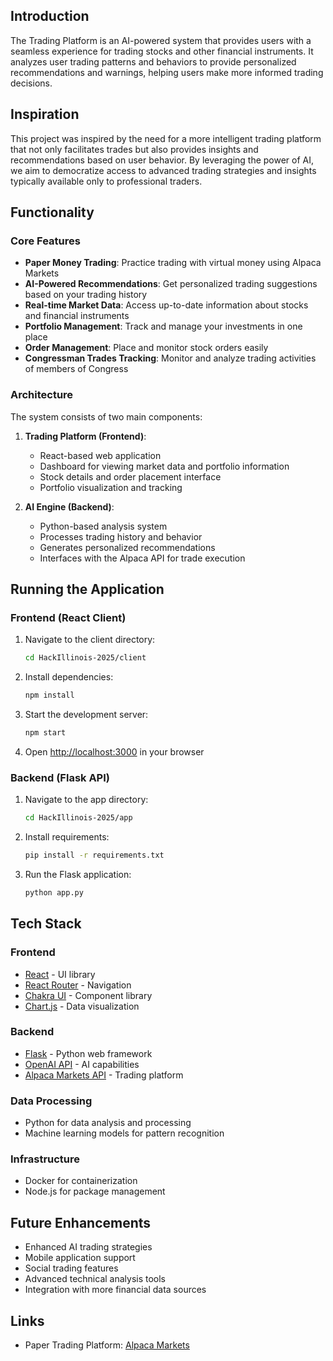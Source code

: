 
## Introduction
The Trading Platform is an AI-powered system that provides users with a seamless experience for trading stocks and other financial instruments. It analyzes user trading patterns and behaviors to provide personalized recommendations and warnings, helping users make more informed trading decisions.

## Inspiration
This project was inspired by the need for a more intelligent trading platform that not only facilitates trades but also provides insights and recommendations based on user behavior. By leveraging the power of AI, we aim to democratize access to advanced trading strategies and insights typically available only to professional traders.

## Functionality

### Core Features
- **Paper Money Trading**: Practice trading with virtual money using Alpaca Markets
- **AI-Powered Recommendations**: Get personalized trading suggestions based on your trading history
- **Real-time Market Data**: Access up-to-date information about stocks and financial instruments
- **Portfolio Management**: Track and manage your investments in one place
- **Order Management**: Place and monitor stock orders easily
- **Congressman Trades Tracking**: Monitor and analyze trading activities of members of Congress

### Architecture
The system consists of two main components:

1. **Trading Platform (Frontend)**: 
   - React-based web application
   - Dashboard for viewing market data and portfolio information
   - Stock details and order placement interface
   - Portfolio visualization and tracking

2. **AI Engine (Backend)**:
   - Python-based analysis system
   - Processes trading history and behavior
   - Generates personalized recommendations
   - Interfaces with the Alpaca API for trade execution

## Running the Application

### Frontend (React Client)
1. Navigate to the client directory:
   ```bash
   cd HackIllinois-2025/client
   ```

2. Install dependencies:
   ```bash
   npm install
   ```

3. Start the development server:
   ```bash
   npm start
   ```

4. Open [http://localhost:3000](http://localhost:3000) in your browser

### Backend (Flask API)
1. Navigate to the app directory:
   ```bash
   cd HackIllinois-2025/app
   ```

2. Install requirements:
   ```bash
   pip install -r requirements.txt
   ```

3. Run the Flask application:
   ```bash
   python app.py
   ```

## Tech Stack

### Frontend
- [React](https://reactjs.org/) - UI library
- [React Router](https://reactrouter.com/) - Navigation
- [Chakra UI](https://chakra-ui.com/) - Component library
- [Chart.js](https://www.chartjs.org/) - Data visualization

### Backend
- [Flask](https://flask.palletsprojects.com/) - Python web framework
- [OpenAI API](https://openai.com/) - AI capabilities
- [Alpaca Markets API](https://alpaca.markets/) - Trading platform

### Data Processing
- Python for data analysis and processing
- Machine learning models for pattern recognition

### Infrastructure
- Docker for containerization
- Node.js for package management

## Future Enhancements
- Enhanced AI trading strategies
- Mobile application support
- Social trading features
- Advanced technical analysis tools
- Integration with more financial data sources

## Links
- Paper Trading Platform: [Alpaca Markets](https://app.alpaca.markets/paper/dashboard/overview)







